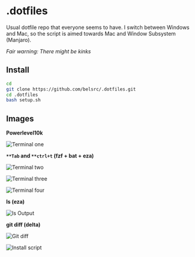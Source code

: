 # .dotfiles

Usual dotfile repo that everyone seems to have.
I switch between Windows and Mac, so the script is aimed towards Mac and Window Subsystem (Manjaro).

_Fair warning: There might be kinks_

## Install

```bash
cd
git clone https://github.com/belsrc/.dotfiles.git
cd .dotfiles
bash setup.sh
```

## Images

**Powerlevel10k**

![Terminal one](https://belsrc.github.io/gist-images/terminal/term-1.png)

**`**Tab` and `**ctrl+t` (fzf + bat + eza)**

![Terminal two](https://belsrc.github.io/gist-images/terminal/term-2.png)

![Terminal three](https://belsrc.github.io/gist-images/terminal/term-3.png)

![Terminal four](https://belsrc.github.io/gist-images/terminal/term-4.png)

**ls (eza)**

![ls Output](https://belsrc.github.io/gist-images/terminal/ls.png)

**git diff (delta)**

![Git diff](https://belsrc.github.io/gist-images/terminal/git-diff.png)

![Install script](https://belsrc.github.io/gist-images/terminal/nix-install.png)
